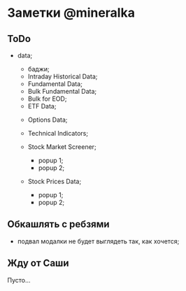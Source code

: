 # Заметки @mineralka

## ToDo
- data;
    - баджи;

    + Intraday Historical Data;
    + Fundamental Data;
    + Bulk Fundamental Data;
    + Bulk for EOD;
    + ETF Data;
    - Options Data;
    - Technical Indicators;

    - Stock Market Screener;
        - popup 1;
        + popup 2;

    - Stock Prices Data;
        - popup 1;
        - popup 2;

## Обкашлять с ребзями
- подвал модалки не будет выглядеть так, как хочется;

## Жду от Саши
Пусто...
